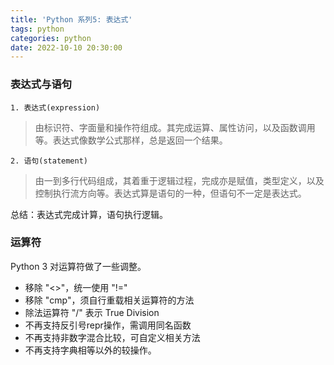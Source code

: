 ```yaml
---
title: 'Python 系列5: 表达式'
tags: python
categories: python
date: 2022-10-10 20:30:00
---
```



### 表达式与语句

    1. 表达式(expression)
> 由标识符、字面量和操作符组成。其完成运算、属性访问，以及函数调用等。表达式像数学公式那样，总是返回一个结果。

    2. 语句(statement)
> 由一到多行代码组成，其着重于逻辑过程，完成亦是赋值，类型定义，以及控制执行流方向等。表达式算是语句的一种，但语句不一定是表达式。

总结：表达式完成计算，语句执行逻辑。

### 运算符

Python 3 对运算符做了一些调整。

- 移除 "<>"，统一使用 "!="
- 移除 "cmp"，须自行重载相关运算符的方法
- 除法运算符 "/" 表示 True Division
- 不再支持反引号repr操作，需调用同名函数
- 不再支持非数字混合比较，可自定义相关方法
- 不再支持字典相等以外的较操作。
